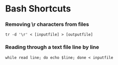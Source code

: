 # Bash Shortcuts

### Removing \r characters from files
`tr -d '\r' < [inputfile] > [outputfile]`

### Reading through a text file line by line
```
while read line; do echo $line; done < inputfile
```
